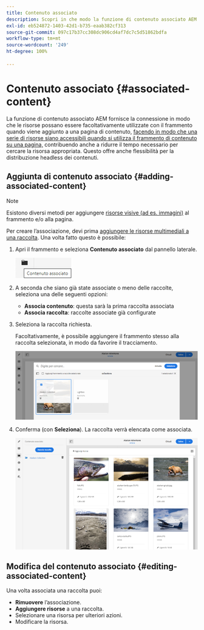 ```yaml
---
title: Contenuto associato
description: Scopri in che modo la funzione di contenuto associato AEM fornisce la connessione in modo che le risorse possano essere utilizzate facoltativamente con il frammento quando viene aggiunto a una pagina di contenuto, garantendo ulteriore flessibilità sia all’authoring delle pagine che alla distribuzione di contenuti headless.
exl-id: eb524872-1403-42d1-b735-eaab382cf313
source-git-commit: 097c17b37cc308dc906cd4af7dc7c5d51862bdfa
workflow-type: tm+mt
source-wordcount: '249'
ht-degree: 100%

---
```


# Contenuto associato {#associated-content}

La funzione di contenuto associato AEM fornisce la connessione in modo che le risorse possano essere facoltativamente utilizzate con il frammento quando viene aggiunto a una pagina di contenuto, [facendo in modo che una serie di risorse siano accessibili quando si utilizza il frammento di contenuto su una pagina,](/help/sites-cloud/authoring/fundamentals/content-fragments.md#using-associated-content) contribuendo anche a ridurre il tempo necessario per cercare la risorsa appropriata. Questo offre anche flessibilità per la distribuzione headless dei contenuti.

## Aggiunta di contenuto associato {#adding-associated-content}

>[!NOTE]
>
>Esistono diversi metodi per aggiungere [risorse visive (ad es. immagini)](/help/sites-cloud/administering/content-fragments/content-fragments.md#fragments-with-visual-assets) al frammento e/o alla pagina.

Per creare l’associazione, devi prima [aggiungere le risorse multimediali a una raccolta](/help/assets/manage-collections.md). Una volta fatto questo è possibile:

1. Apri il frammento e seleziona **Contenuto associato** dal pannello laterale.

   ![Contenuto associato](assets/cfm-assoc-content-01.png)

1. A seconda che siano già state associate o meno delle raccolte, seleziona una delle seguenti opzioni:

   * **Associa contenuto**: questa sarà la prima raccolta associata
   * **Associa raccolta**: raccolte associate già configurate

1. Seleziona la raccolta richiesta.

   Facoltativamente, è possibile aggiungere il frammento stesso alla raccolta selezionata, in modo da favorire il tracciamento.

   ![Seleziona la raccolta](assets/cfm-assoc-content-02.png)

1. Conferma (con **Seleziona**). La raccolta verrà elencata come associata.

   ![cfm-6420-05](assets/cfm-assoc-content-03.png)

## Modifica del contenuto associato {#editing-associated-content}

Una volta associata una raccolta puoi:

* **Rimuovere** l’associazione.
* **Aggiungere risorse** a una raccolta.
* Selezionare una risorsa per ulteriori azioni.
* Modificare la risorsa.

